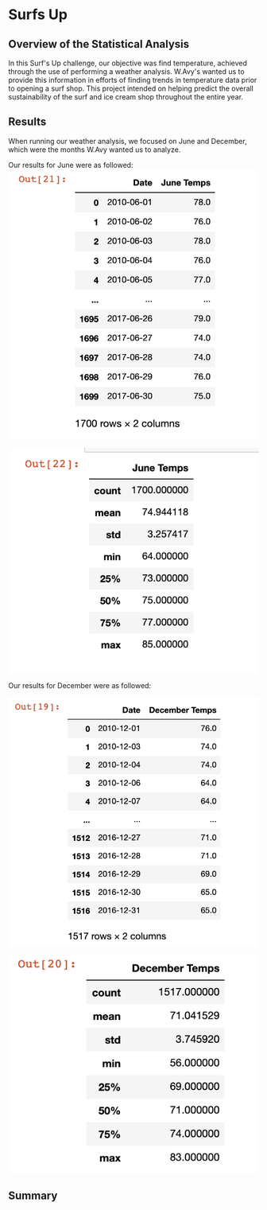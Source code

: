 # Surfs Up

## Overview of the Statistical Analysis
In this Surf's Up challenge, our objective was find temperature, achieved through the use of performing a weather analysis. W.Avy's wanted us to provide this information in efforts of finding trends in temperature data prior to opening a surf shop. This project intended on helping predict the overall sustainability of the surf and ice cream shop throughout the entire year.

## Results
When running our weather analysis, we focused on June and December, which were the months W.Avy wanted us to analyze. 

Our results for June were as followed:
![](Resources/june1.png)


![](Resources/june2.png)



Our results for December were as followed:



![](Resources/dec1.png)




![](Resources/dec2.png)









## Summary
